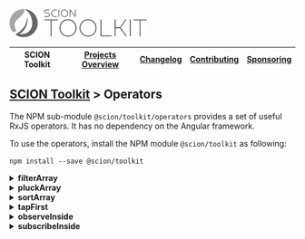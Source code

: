 <a href="/README.md"><img src="/resources/branding/scion-toolkit-banner.svg" height="50" alt="SCION Toolkit"></a>

| SCION Toolkit | [Projects Overview][menu-projects-overview] | [Changelog][menu-changelog] | [Contributing][menu-contributing] | [Sponsoring][menu-sponsoring] |  
| --- | --- | --- | --- | --- |

## [SCION Toolkit][menu-home] > Operators

The NPM sub-module `@scion/toolkit/operators` provides a set of useful RxJS operators. It has no dependency on the Angular framework.

To use the operators, install the NPM module `@scion/toolkit` as following:
 
```
npm install --save @scion/toolkit
```

<details>
  <summary><strong>filterArray</strong></summary>
   
  Filters items in the source array and emits an array with items satisfying given predicate.

   ```typescript
   import { filterArray } from '@scion/toolkit/operators';

   of(['a', 'b', 'c'])
     .pipe(filterArray(item => item === 'b'))
     .subscribe(items => {
         console.log(items); // prints ['b']
     });
   ```

</details>

<details>
  <summary><strong>pluckArray</strong></summary>
  
  Maps each element in the source array to its extracted property using the passed extract function.
   
  ```typescript
  import { pluckArray } from '@scion/toolkit/operators';

  const persons = [
    {name: 'John', age: 42},
    {name: 'Anna', age: 38},
    {name: 'Jack', age: 25},
  ];

  of(persons)
    .pipe(pluckArray(person => person.name))
    .subscribe((names: string[]) => {
      console.log(names); // prints ['John', 'Anna', 'Jack']
    });
  ```

</details>

<details>
  <summary><strong>sortArray</strong></summary>
  
  Sorts items in the source array and emits an array with those items sorted.
  
  ```typescript
  import { sortArray } from '@scion/toolkit/operators';

  const persons = [
    {name: 'John', age: 42},
    {name: 'Anna', age: 38},
    {name: 'Jack', age: 25},
  ];

  of(persons)
    .pipe(sortArray((person1, person2) => person1.age - person2.age))
    .subscribe(persons => {
      console.log(persons); // prints [{name: 'Jack', age: 25}, {name: 'Anna', age: 38}, {name: 'John', age: 42}]
    });
  ```

</details>

<details>
  <summary><strong>tapFirst</strong></summary>
  
  Executes a tap-function for the first perculating value.
  
  ```typescript
  import { tapFirst } from '@scion/toolkit/operators';
  of('a', 'b', 'c')
    .pipe(tapFirst(firstItem => console.log(firstItem))) // prints 'a'
    .subscribe(items => {
      ...
    });
  ```

</details>

<details>
  <summary><strong>observeInside</strong></summary>
  
  Mirrors the source Observable, but runs downstream operators (operators below the `observeInside` operator) and subscription handlers (next, error, complete) inside the given execution context.
  
  This operator is particularly useful in Angular applications to run downstream operators inside or outside the Angular zone, as following: `observeInside(continueFn => ngzone.run(continueFn))`.  
  
  ```typescript
  import { tapFirst } from '@scion/toolkit/operators';
  import { interval } from 'rxjs';

  // Code running outside Angular

  interval(1000) // Observable creation outside Angular
    .pipe(
      tap(() => ...), // outside Angular
      tap(() => ...), // outside Angular
      observeInside(continueFn => zone.run(continueFn)),
      tap(() => ...), // inside Angular
    )
    .subscribe(
      value => ..., // inside Angular 
      error => ..., // inside Angular
      () => ... // inside Angular
    );
   ```

   This operator is similar to RxJS's `observeOn` operator, but instead of a scheduler, it accepts an executor. An executor is a function to create an execution context in which downstream operators are then executed. The function is called with a single argument, a function to continue the execution chain.

</details>

<details>
  <summary><strong>subscribeInside</strong></summary>
  
  Mirrors the source Observable, but uses the given execution context to subscribe/unsubscribe to the source. It further runs all operators of the execution chain (operators above and below the `subscribeInside` operator) as well as subscription handlers (next, error, complete) in the given context.
  
  Unlike `observeInside` operator, the `subscribeInside` also acts upstream. By using the `observeInside` operator after the `subscribeInside`, you can change the execution context for downstream operators.

 This operator is particularly useful in Angular applications to subscribe to the source inside or outside the Angular zone, as following: `subscribeInside(continueFn => ngzone.run(continueFn))`.
  
  ```typescript
  import { tapFirst } from '@scion/toolkit/operators';
  import { interval } from 'rxjs';

  // Code running outside Angular 

  interval(1000) // Observable creation inside Angular
    .pipe(
       tap(() => ...), // inside Angular
       tap(() => ...), // inside Angular
       subscribeInside(continueFn => zone.run(continueFn)),
       tap(() => ...), // inside Angular
    )
    .subscribe(
      value => ..., // inside Angular 
      error => ..., // inside Angular
      () => ... // inside Angular
    );
   ```

  This operator is similar to RxJS's `subscribeOn` operator, but instead of a scheduler, it accepts an executor. An executor is a function to create an execution context in which upstream and downstream operators are then executed. The function is called with a single argument, a function to continue the execution chain.

</details>

 
[menu-home]: /README.md
[menu-projects-overview]: /docs/site/projects-overview.md
[menu-changelog]: /docs/site/changelog/changelog.md
[menu-contributing]: /CONTRIBUTING.md
[menu-sponsoring]: /docs/site/sponsoring.md

